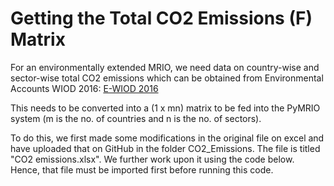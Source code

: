 # **Getting the Total CO2 Emissions (F) Matrix**

For an environmentally extended MRIO, we need data on country-wise and sector-wise total CO2 emissions which can be obtained from Environmental Accounts WIOD 2016: [E-WIOD 2016](https://joint-research-centre.ec.europa.eu/document/download/b572c87b-a2fb-4ab6-af38-ff0451273e9e_en?filename=co2em56.zip)

This needs to be converted into a (1 x mn) matrix to be fed into the PyMRIO system (m is the no. of countries and n is the no. of sectors). 

To do this, we first made some modifications in the original file on excel and have uploaded that on GitHub in the folder CO2_Emissions. The file is titled "CO2 emissions.xlsx". We further work upon it using the code below. Hence, that file must be imported first before running this code.
